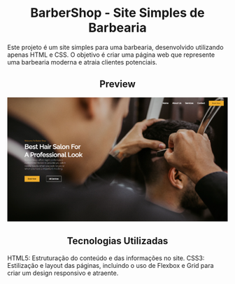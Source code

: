 <h1 align="center">BarberShop - Site Simples de Barbearia</h1>


Este projeto é um site simples para uma barbearia, desenvolvido utilizando apenas HTML e CSS. O objetivo é criar uma página web que represente uma barbearia moderna e atraia clientes potenciais.

<h2 align="center">Preview</h2>
<div align="center">
 <img src = 'https://github.com/GustavoMoraes22/Landing-page-Barbearia/blob/master/assets/siteBarber.png'>
</div>

<h2 align="center">Tecnologias Utilizadas</h2>
HTML5: Estruturação do conteúdo e das informações no site.
CSS3: Estilização e layout das páginas, incluindo o uso de Flexbox e Grid para criar um design responsivo e atraente.
